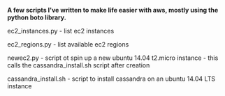 **A few scripts I've written to make life easier with aws, mostly using the python boto library.**


ec2_instances.py - list ec2 instances

ec2_regions.py - list available ec2 regions

newec2.py - script ot spin up a new ubuntu 14.04 t2.micro instance - this calls the cassandra_install.sh script after creation

cassandra_install.sh - script to install cassandra on an ubuntu 14.04 LTS instance
